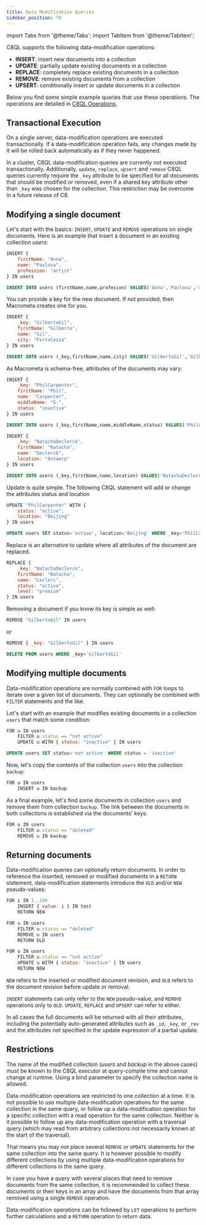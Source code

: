 ```yaml
---
title: Data Modification Queries
sidebar_position: 70
---
```


import Tabs from '@theme/Tabs';
import TabItem from '@theme/TabItem';

C8QL supports the following data-modification operations:

- **INSERT**: insert new documents into a collection
- **UPDATE**: partially update existing documents in a collection
- **REPLACE**: completely replace existing documents in a collection
- **REMOVE**: remove existing documents from a collection
- **UPSERT**: conditionally insert or update documents in a collection

Below you find some simple example queries that use these operations. The operations are detailed in [C8QL Operations](c8ql/operations/index.md).

## Transactional Execution
  
On a single server, data-modification operations are executed transactionally. If a data-modification operation fails, any changes made by it will be rolled back automatically as if they never happened.

In a cluster, C8QL data-modification queries are currently not executed transactionally. Additionally, `update`, `replace`, `upsert` and `remove` C8QL queries currently require the `_key` attribute to be specified for all documents that should be modified or removed, even if a shared key attribute other than `_key` was chosen for the collection. This restriction may be overcome in a future release of C8.

## Modifying a single document

Let's start with the basics: `INSERT`, `UPDATE` and `REMOVE` operations on single documents. Here is an example that insert a document in an existing collection _users_:

<Tabs groupId="modify-single">
<TabItem value="c8ql" label="C8QL">

```js
INSERT {
    firstName: "Anna",
    name: "Pavlova",
    profession: "artist"
} IN users
```

</TabItem>

<TabItem value="sql" label="SQL">

```sql
INSERT INTO users (firstName,name,profesion) VALUES('Anna','Pavlova','artist')
```

</TabItem>
</Tabs>

You can provide a key for the new document. If not provided, then Macrometa creates one for you.  

<Tabs groupId="modify-single">
<TabItem value="c8ql" label="C8QL">

```js
INSERT {
    _key: "GilbertoGil",
    firstName: "Gilberto",
    name: "Gil",
    city: "Fortalezza"
} IN users
```

</TabItem>
<TabItem value="sql" label="SQL">

```sql
INSERT INTO users (_key,firstName,name,city) VALUES('GilbertoGil','Gilberto','Gil','Fortalezza')
```

</TabItem>
</Tabs>

As Macrometa is schema-free, attributes of the documents may vary:

<Tabs groupId="modify-single">
<TabItem value="c8ql" label="C8QL">

```js
INSERT {
    _key: "PhilCarpenter",
    firstName: "Phil",
    name: "Carpenter",
    middleName: "G.",
    status: "inactive"
} IN users
```

</TabItem>
<TabItem value="sql" label="SQL">

```sql
INSERT INTO users (_key,firstName,name,middleName,status) VALUES('PhilCarpenter','Phil','Carpenter','G.','inactive')
```

</TabItem>
</Tabs>

<Tabs groupId="modify-single">
<TabItem value="c8ql" label="C8QL">

```js
INSERT {
    _key: "NatachaDeclerck",
    firstName: "Natacha",
    name: "Declerck",
    location: "Antwerp"
} IN users 
```

</TabItem>
<TabItem value="sql" label="SQL">

```sql
INSERT INTO users (_key,firstName,name,location) VALUES('NatachaDeclerck','Natacha','Declerck','Antwerp')
```

</TabItem>
</Tabs>

Update is quite simple. The following C8QL statement will add or change the attributes status and location

<Tabs groupId="modify-single">
<TabItem value="c8ql" label="C8QL">

```js
UPDATE "PhilCarpenter" WITH {
    status: "active",
    location: "Beijing"
} IN users
```

</TabItem>
<TabItem value="sql" label="SQL">

```sql
UPDATE users SET status='active', location='Beijing' WHERE _key='PhilCarpenter'
```

</TabItem>
</Tabs>


Replace is an alternative to update where all attributes of the document are replaced.


```js
REPLACE {
    _key: "NatachaDeclerck",
    firstName: "Natacha",
    name: "Leclerc",
    status: "active",
    level: "premium"
} IN users
```


Removing a document if you know its key is simple as well:

<Tabs groupId="modify-single">
<TabItem value="c8ql" label="C8QL">

```js
REMOVE "GilbertoGil" IN users
```

or

```js
REMOVE { _key: "GilbertoGil" } IN users
```

</TabItem>
<TabItem value="sql" label="SQL">

```sql
DELETE FROM users WHERE _key='GilbertoGil'
```

</TabItem>
</Tabs>


## Modifying multiple documents

Data-modification operations are normally combined with `FOR` loops to iterate over a given list of documents. They can optionally be combined with `FILTER` statements and the like.

Let's start with an example that modifies existing documents in a collection `users` that match some condition:

<Tabs groupId="modify-single">
<TabItem value="c8ql" label="C8QL">

```js
FOR u IN users
    FILTER u.status == "not active"
    UPDATE u WITH { status: "inactive" } IN users
```

</TabItem>
<TabItem value="sql" label="SQL">

```sql
UPDATE users SET status='not active' WHERE status = 'inactive'
```

</TabItem>
</Tabs>

Now, let's copy the contents of the collection `users` into the collection `backup`:

```js
FOR u IN users
    INSERT u IN backup
```

As a final example, let's find some documents in collection `users` and remove them from collection `backup`. The link between the documents in both collections is established via the documents' keys:

```js
FOR u IN users
    FILTER u.status == "deleted"
    REMOVE u IN backup
```

## Returning documents

Data-modification queries can optionally return documents. In order to reference the inserted, removed or modified documents in a `RETURN` statement, data-modification statements introduce the `OLD` and/or `NEW` pseudo-values:

```js
FOR i IN 1..100
    INSERT { value: i } IN test 
    RETURN NEW
```

```js
FOR u IN users
    FILTER u.status == "deleted"
    REMOVE u IN users 
    RETURN OLD
```

```js
FOR u IN users
    FILTER u.status == "not active"
    UPDATE u WITH { status: "inactive" } IN users 
    RETURN NEW
```

`NEW` refers to the inserted or modified document revision, and `OLD` refers to the document revision before update or removal.

`INSERT` statements can only refer to the `NEW` pseudo-value, and `REMOVE` operations only to `OLD`. `UPDATE`, `REPLACE` and `UPSERT` can refer to either.

In all cases the full documents will be returned with all their attributes, including the potentially auto-generated attributes such as `_id`, `_key`, or `_rev` and the attributes not specified in the update expression of a partial update.

## Restrictions

The name of the modified collection (_users_ and _backup_ in the above cases) must be known to the C8QL executor at query-compile time and cannot change at runtime. Using a bind parameter to specify the collection name is allowed.

Data-modification operations are restricted to one collection at a time. It is not possible to use multiple data-modification operations for the same collection in the same query, or follow up a data-modification operation for a specific collection with a read operation for the same collection. Neither is it possible to follow up any data-modification operation with a traversal query (which may read from arbitrary collections not necessarily known at the start of the traversal).

That means you may not place several `REMOVE` or `UPDATE` statements for the same collection into the same query. It is however possible to modify different collections by using multiple data-modification operations for different collections in the same query.

In case you have a query with several places that need to remove documents from the same collection, it is recommended to collect these documents or their keys in an array and have the documents from that array removed using a single `REMOVE` operation.

Data-modification operations can be followed by `LET` operations to perform further calculations and a `RETURN` operation to return data.
